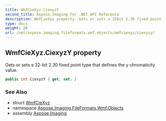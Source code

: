 ```yaml
---
title: WmfCieXyz.CiexyzY
second_title: Aspose.Imaging for .NET API Reference
description: WmfCieXyz property. Gets or sets a 32bit 2.30 fixed point type that defines the y chromaticity value
type: docs
weight: 20
url: /net/aspose.imaging.fileformats.wmf.objects/wmfciexyz/ciexyzy/
---
```

## WmfCieXyz.CiexyzY property

Gets or sets a 32-bit 2.30 fixed point type that defines the y chromaticity value.

```csharp
public int CiexyzY { get; set; }
```

### See Also

* struct [WmfCieXyz](../)
* namespace [Aspose.Imaging.FileFormats.Wmf.Objects](../../wmfciexyz/)
* assembly [Aspose.Imaging](../../../)


